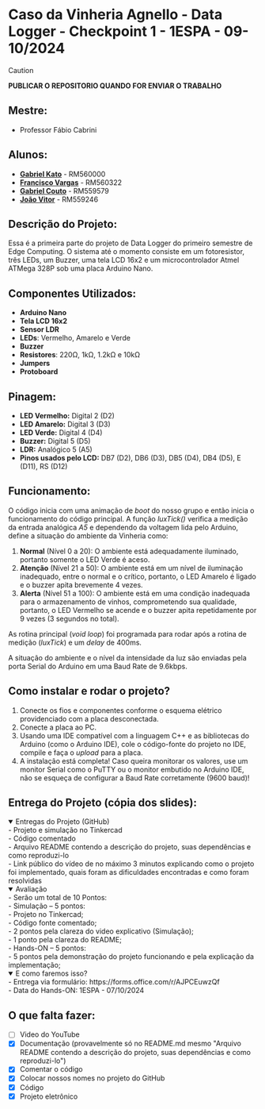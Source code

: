 # Caso da Vinheria Agnello - Data Logger - Checkpoint 1 - 1ESPA - 09-10/2024

> [!CAUTION]
> **PUBLICAR O REPOSITORIO QUANDO FOR ENVIAR O TRABALHO**


## Mestre: 
- Professor Fábio Cabrini
## Alunos:
- [**Gabriel Kato**](https://github.com/kato8088) - RM560000
- [**Francisco Vargas**](https://github.com/Franciscov25) - RM560322
- [**Gabriel Couto**](https://github.com/rouri404) - RM559579
- [**João Vitor**](https://github.com/joaomatosq) - RM559246

## Descrição do Projeto:
Essa é a primeira parte do projeto de Data Logger do primeiro semestre de Edge Computing. O sistema até o momento consiste em um fotoresistor, três LEDs, um Buzzer, uma tela LCD 16x2 e um microcontrolador Atmel ATMega 328P sob uma placa Arduino Nano.

## Componentes Utilizados:
- **Arduino Nano**
- **Tela LCD 16x2**
- **Sensor LDR**
- **LEDs**: Vermelho, Amarelo e Verde
- **Buzzer**
- **Resistores**: 220Ω, 1kΩ, 1.2kΩ e 10kΩ
- **Jumpers**
- **Protoboard**

## Pinagem:
- **LED Vermelho:** Digital 2 (D2)
- **LED Amarelo:** Digital 3 (D3)
- **LED Verde:** Digital 4 (D4)
- **Buzzer:** Digital 5 (D5)
- **LDR:** Analógico 5 (A5)
- **Pinos usados pelo LCD:** DB7 (D2), DB6 (D3), DB5 (D4), DB4 (D5), E (D11), RS (D12)

## Funcionamento:
O código inicia com uma animação de *boot* do nosso grupo e então inicia o funcionamento do código principal. A função *luxTick()* verifica a medição da entrada analógica *A5* e dependendo da voltagem lida pelo Arduino, define a situação do ambiente da Vinheria como:
1. **Normal** (Nível 0 a 20): O ambiente está adequadamente iluminado, portanto somente o LED Verde é aceso.
2. **Atenção** (Nível 21 a 50): O ambiente está em um nível de iluminação inadequado, entre o normal e o crítico, portanto, o LED Amarelo é ligado e o buzzer apita brevemente 4 vezes.
3. **Alerta** (Nível 51 a 100): O ambiente está em uma condição inadequada para o armazenamento de vinhos, comprometendo sua qualidade, portanto, o LED Vermelho se acende e o buzzer apita repetidamente por 9 vezes (3 segundos no total).

As rotina principal (*void loop*) foi programada para rodar após a rotina de medição (*luxTick*) e um *delay* de 400ms.

A situação do ambiente e o nível da intensidade da luz são enviadas pela porta Serial do Arduino em uma Baud Rate de 9.6kbps.

## Como instalar e rodar o projeto?
1. Conecte os fios e componentes conforme o esquema elétrico providenciado com a placa desconectada.
2. Conecte a placa ao PC.
3. Usando uma IDE compatível com a linguagem C++ e as bibliotecas do Arduino (como o Arduino IDE), cole o código-fonte do projeto no IDE, compile e faça o *upload* para a placa.
4. A instalação está completa! Caso queira monitorar os valores, use um monitor Serial como o PuTTY ou o monitor embutido no Arduino IDE, não se esqueça de configurar a Baud Rate corretamente (9600 baud)!

## Entrega do Projeto (cópia dos slides):
<details open>
  <summary>Entregas do Projeto (GitHub)</summary>
  - Projeto e simulação no Tinkercad <br>
  - Código comentado <br>
  - Arquivo README contendo a descrição do projeto, suas dependências e como reproduzi-lo <br>
  - Link público do vídeo de no máximo 3 minutos explicando como o projeto foi  implementado, quais foram as dificuldades encontradas e como foram resolvidas <br>
</details>
<details open>
  <summary>Avaliação</summary>
  - Serão um total de 10 Pontos:<br>
  - Simulação – 5 pontos:<br>
  - Projeto no Tinkercad;<br>
  - Código fonte comentado;<br>
  - 2 pontos pela clareza do video explicativo (Simulação);<br>
  - 1 ponto pela clareza do README;<br>
  - Hands-ON – 5 pontos: <br>
  - 5 pontos pela demonstração do projeto funcionando e pela explicação da implementação; <br>
</details>
<details open>
  <summary>E como faremos isso?</summary>
  - Entrega via formulário:  https://forms.office.com/r/AJPCEuwzQf <br>
  - Data do Hands-ON: 1ESPA - 07/10/2024 <br>
</details>

## O que falta fazer:
- [ ] Video do YouTube
- [x] Documentação (provavelmente só no README.md mesmo "Arquivo README contendo a descrição do projeto, suas dependências e como reproduzi-lo")
- [x] Comentar o código
- [x] Colocar nossos nomes no projeto do GitHub
- [x] Código
- [x] Projeto eletrônico
